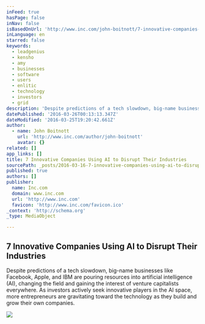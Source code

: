 ```yaml
---
inFeed: true
hasPage: false
inNav: false
isBasedOnUrl: 'http://www.inc.com/john-boitnott/7-innovative-companies-using-ai-to-disrupt-their-industries.html'
inLanguage: en
starred: false
keywords:
  - leadgenius
  - kensho
  - amy
  - businesses
  - software
  - users
  - enlitic
  - technology
  - investors
  - grid
description: 'Despite predictions of a tech slowdown, big-name businesses like Facebook, Apple, and IBM are pouring resources into artificial intelligence (AI), changing the field and gaining the interest of venture capitalists everywhere. As investors actively seek innovative players in the AI space, more entrepreneurs are gravitating toward the technology as they build and grow their own companies.'
datePublished: '2016-03-26T00:13:13.347Z'
dateModified: '2016-03-25T19:20:42.661Z'
author:
  - name: John Boitnott
    url: 'http://www.inc.com/author/john-boitnott'
    avatar: {}
related: []
app_links: []
title: 7 Innovative Companies Using AI to Disrupt Their Industries
sourcePath: _posts/2016-03-16-7-innovative-companies-using-ai-to-disrupt-their-industries.md
published: true
authors: []
publisher:
  name: Inc.com
  domain: www.inc.com
  url: 'http://www.inc.com'
  favicon: 'http://www.inc.com/favicon.ico'
_context: 'http://schema.org'
_type: MediaObject

---
```

<article style=""><h1>7 Innovative Companies Using AI to Disrupt Their Industries</h1><p>Despite predictions of a tech slowdown, big-name businesses like Facebook, Apple, and IBM are pouring resources into artificial intelligence (AI), changing the field and gaining the interest of venture capitalists everywhere. As investors actively seek innovative players in the AI space, more entrepreneurs are gravitating toward the technology as they build and grow their own companies.</p><img src="https://s3-us-west-2.amazonaws.com/the-grid-img/p/634b898dd415bbc333d5ac586f57c6806aaa7cf5.jpg" /></article>